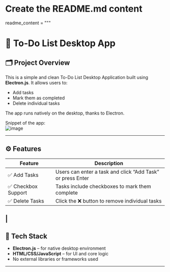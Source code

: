 # Create the README.md content
readme_content = """
# 📝 To-Do List Desktop App

## 🗂️ Project Overview
This is a simple and clean To-Do List Desktop Application built using **Electron.js**. It allows users to:
- Add tasks
- Mark them as completed
- Delete individual tasks

The app runs natively on the desktop, thanks to Electron.

Snippet of the app:<br/>
![image](https://github.com/user-attachments/assets/1c955a3e-8ddc-4841-9b58-c6ae8aa5313a)


---

## ⚙️ Features

| Feature            | Description                                        |
|--------------------|----------------------------------------------------|
| ✅ Add Tasks        | Users can enter a task and click “Add Task” or press Enter |
| ✅ Checkbox Support | Tasks include checkboxes to mark them complete     |
| ✅ Delete Tasks     | Click the ❌ button to remove individual tasks     |
| 
---

## 🧱 Tech Stack

- **Electron.js** – for native desktop environment
- **HTML/CSS/JavaScript** – for UI and core logic
- No external libraries or frameworks used

---

